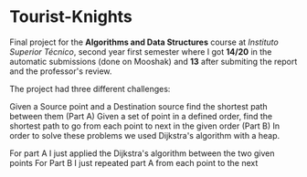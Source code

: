 # Tourist-Knights
Final project for the **Algorithms and Data Structures** course at *Instituto Superior Técnico*, second year first semester where I got **14/20** in the automatic submissions (done on Mooshak) and **13** after submiting the report and the professor's review.

The project had three different challenges:

Given a Source point and a Destination source find the shortest path between them (Part A)
Given a set of point in a defined order, find the shortest path to go from each point to next in the given order (Part B)
In order to solve these problems we used Dijkstra's algorithm with a heap.

For part A I just applied the Dijkstra's algorithm between the two given points
For Part B I just repeated part A from each point to the next
